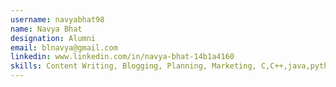 ```yaml
---
username: navyabhat98
name: Navya Bhat
designation: Alumni
email: blnavya@gmail.com
linkedin: www.linkedin.com/in/navya-bhat-14b1a4160
skills: Content Writing, Blogging, Planning, Marketing, C,C++,java,python.
---
```

